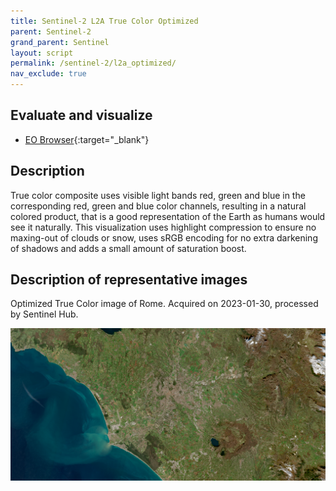 ```yaml
---
title: Sentinel-2 L2A True Color Optimized
parent: Sentinel-2
grand_parent: Sentinel
layout: script
permalink: /sentinel-2/l2a_optimized/
nav_exclude: true
---
```



## Evaluate and visualize

- [EO Browser](https://sentinelshare.page.link/VdxC){:target="_blank"}   

## Description

True color composite uses visible light bands red, green and blue in the corresponding red, green and blue color channels, resulting in a natural colored product, that is a good representation of the Earth as humans would see it naturally. This visualization uses highlight compression to ensure no maxing-out of clouds or snow, uses sRGB encoding for no extra darkening of shadows and adds a small amount of saturation boost.

## Description of representative images

Optimized True Color image of Rome. Acquired on 2023-01-30, processed by Sentinel Hub. 

![S2-L2A True Color Optimized](fig/fig1.png)